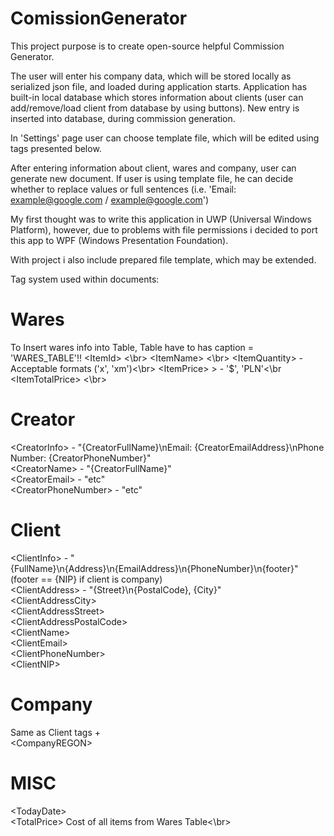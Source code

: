 # ComissionGenerator
This project purpose is to create open-source helpful Commission Generator.

The user will enter his company data, which will be stored locally as serialized json file, and loaded during application starts.
Application has built-in local database which stores information about clients (user can add/remove/load client from database by using buttons).
New entry is inserted into database, during commission generation.

In 'Settings' page user can choose template file, which will be edited using tags presented below.

After entering information about client, wares and company, user can generate new document.
If user is using template file, he can decide whether to replace values or full sentences (i.e. 'Email: example@google.com / example@google.com')

My first thought was to write this application in UWP (Universal Windows Platform), however, due to problems with file permissions i decided to port this app to WPF (Windows Presentation Foundation).

With project i also include prepared file template, which may be extended.

Tag system used within documents:

# Wares
To Insert wares info into Table, Table have to has caption = 'WARES_TABLE'!!
\<ItemId\> <\br>
\<ItemName\> <\br>
\<ItemQuantity\> - Acceptable formats ('x', 'xm')<\br> 
\<ItemPrice\> > - '$', 'PLN'<\br
\<ItemTotalPrice\> <\br>

# Creator
\<CreatorInfo\> - "{CreatorFullName}\nEmail: {CreatorEmailAddress}\nPhone Number: {CreatorPhoneNumber}" <br/>
\<CreatorName\> - "{CreatorFullName}" <br/>
\<CreatorEmail\> - "etc" <br/> 
\<CreatorPhoneNumber\> - "etc" <br/>
  
# Client
\<ClientInfo\> - "{FullName}\n{Address}\n{EmailAddress}\n{PhoneNumber}\n{footer}" (footer == {NIP} if client is company) <br/>
\<ClientAddress\> - "{Street}\n{PostalCode}, {City}" <br/>
\<ClientAddressCity\> <br/>
\<ClientAddressStreet\> <br/>
\<ClientAddressPostalCode\> <br/>
\<ClientName\> <br/>
\<ClientEmail\> <br/>
\<ClientPhoneNumber\> <br/>
\<ClientNIP\> <br/>

# Company
Same as Client tags +<br/>
\<CompanyREGON\>

# MISC
\<TodayDate\> </br>
\<TotalPrice\> Cost of all items from Wares Table<\br>
